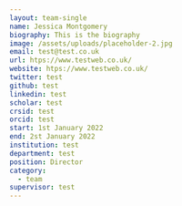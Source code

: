 ```yaml
---
layout: team-single
name: Jessica Montgomery
biography: This is the biography
image: /assets/uploads/placeholder-2.jpg
email: test@test.co.uk
url: htps://www.testweb.co.uk/
website: htps://www.testweb.co.uk/
twitter: test
github: test
linkedin: test
scholar: test
crsid: test
orcid: test
start: 1st January 2022
end: 2st January 2022
institution: test
department: test
position: Director
category:
  - team
supervisor: test
---
```

